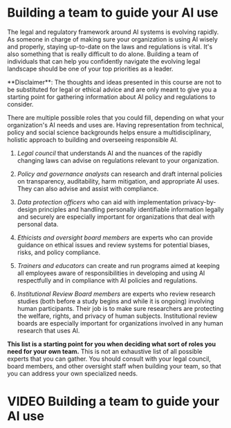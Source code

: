 

# Building a team to guide your AI use

The legal and regulatory framework around AI systems is evolving rapidly. As someone in charge of making sure your organization is using AI wisely and properly, staying up-to-date on the laws and regulations is vital. It's also something that is really difficult to do alone. Building a team of individuals that can help you confidently navigate the evolving legal landscape should be one of your top priorities as a leader.

<div class = disclaimer>
 **Disclaimer**: The thoughts and ideas presented in this course are not to be substituted for legal or ethical advice and are only meant to give you a starting point for gathering information about AI policy and regulations to consider.
</div>

There are multiple possible roles that you could fill, depending on what your organization's AI needs and uses are. Having representation from technical, policy and social science backgrounds helps ensure a multidisciplinary, holistic approach to building and overseeing responsible AI.

1. _Legal council_ that understands AI and the nuances of the rapidly changing laws can advise on regulations relevant to your organization. 

1. _Policy and governance analysts_ can research and draft internal policies on transparency, auditability, harm mitigation, and appropriate AI uses. They can also advise and assist with compliance.

1. _Data protection officers_ who can aid with implementation privacy-by-design principles and handling personally identifiable information legally and securely are especially important for organizations that deal with personal data.

1. _Ethicists and oversight board members_ are experts who can provide guidance on ethical issues and review systems for potential biases, risks, and policy compliance.

1. _Trainers and educators_ can create and run programs aimed at keeping all employees aware of responsibilities in developing and using AI respectfully and in compliance with AI policies and regulations.

1. _Institutional Review Board members_ are experts who review research studies (both before a study begins and while it is ongoing) involving human participants. Their job is to make sure researchers are protecting the welfare, rights, and privacy of human subjects. Institutional review boards are especially important for organizations involved in any human research that uses AI.

**This list is a starting point for you when deciding what sort of roles you need for your own team.** This is not an exhaustive list of all possible experts that you can gather. You should consult with your legal council, board members, and other oversight staff when building your team, so that you can address your own specialized needs.

# VIDEO Building a team to guide your AI use
